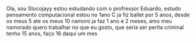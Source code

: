 Ola, sou Stocojayy 
estou estudando com o profressor Eduardo, estudo pensamento computacional
estou no 1ano C 
ja fiz ballet por 5 anos, desde os meus 5 ate os meus 10
namoro ja faz 1 ano e 2 meses, amo meu namorado
quero  trabalhar no que eu gosto, que seria ser perita criminal
tenho 15 anos, faço 16 daqui um mes
